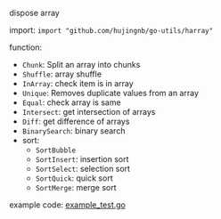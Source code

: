 dispose array

import: `import "github.com/hujingnb/go-utils/harray"`

function:

* `Chunk`:  Split an array into chunks
* `Shuffle`: array shuffle
* `InArray`: check item is in array
* `Unique`: Removes duplicate values from an array
* `Equal`: check array is same
* `Intersect`: get intersection of arrays
* `Diff`: get difference of arrays
* `BinarySearch`: binary search
* sort:
    * `SortBubble`
    * `SortInsert`: insertion sort
    * `SortSelect`: selection sort
    * `SortQuick`: quick sort
    * `SortMerge`: merge sort

example code: [example_test.go](./example_test.go)